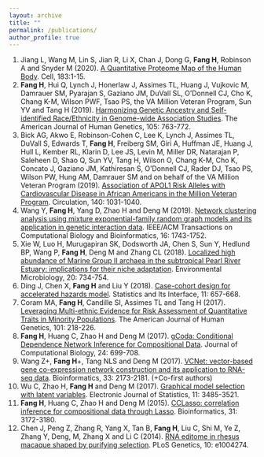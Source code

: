 ```yaml
---
layout: archive
title: ""
permalink: /publications/
author_profile: true
---
```


1. Jiang L, Wang M, Lin S, Jian R, Li X, Chan J, Dong G, **Fang H**, Robinson A and Snyder M (2020). [A Quantitative Proteome Map of the Human Body](https://pubmed.ncbi.nlm.nih.gov/32916130/). Cell, 183:1-15.
1. **Fang H**, Hui Q, Lynch J, Honerlaw J, Assimes TL, Huang J, Vujkovic M, Damrauer SM, Pyarajan S, Gaziano JM, DuVall SL, O’Donnell CJ, Cho K, Chang K-M, Wilson PWF, Tsao PS, the VA Million Veteran Program, Sun YV and Tang H (2019). [Harmonizing Genetic Ancestry and Self-identified Race/Ethnicity in Genome-wide Association Studies](https://pubmed.ncbi.nlm.nih.gov/31564439/). The American Journal of Human Genetics, 105: 763-772.
1. Bick AG, Akwo E, Robinson-Cohen C, Lee K, Lynch J, Assimes TL, DuVall S, Edwards T, **Fang H**, Freiberg SM, Giri A, Huffman JE, Huang J, Hull L, Kember RL, Klarin D, Lee JS, Levin M, Miller DR, Natarajan P, Saleheen D, Shao Q, Sun YV, Tang H, Wilson O, Chang K-M, Cho K, Concato J, Gaziano JM, Kathiresan S, O’Donnell CJ, Rader DJ, Tsao PS, Wilson PW, Hung AM, Damrauer SM and on behalf of the VA Million Veteran Program (2019). [Association of APOL1 Risk Alleles with Cardiovascular Disease in African Americans in the Million Veteran Program](https://pubmed.ncbi.nlm.nih.gov/31337231/). Circulation, 140: 1031-1040.
1. Wang Y, **Fang H**, Yang D, Zhao H and Deng M (2019). [Network clustering analysis using mixture exponential-family random graph models and its application in genetic interaction data](https://pubmed.ncbi.nlm.nih.gov/28858811/). IEEE/ACM Transactions on Computational Biology and Bioinformatics, 16: 1743-1752.
1. Xie W, Luo H, Murugapiran SK, Dodsworth JA, Chen S, Sun Y, Hedlund BP, Wang P, **Fang H**, Deng M and Zhang CL (2018). [Localized high abundance of Marine Group II archaea in the subtropical Pearl River Estuary: implications for their niche adaptation](https://pubmed.ncbi.nlm.nih.gov/29235710/). Environmental Microbiology, 20: 734-754.
1. Ding J, Chen X, **Fang H** and Liu Y (2018). [Case-cohort design for accelerated hazards model](https://www.intlpress.com/site/pub/pages/journals/items/sii/content/vols/0011/0004/a010/index.php). Statistics and Its Interface, 11: 657-668.
1. Coram MA, **Fang H**, Candille SI, Assimes TL and Tang H (2017). [Leveraging Multi-ethnic Evidence for Risk Assessment of Quantitative Traits in Minority Populations](https://pubmed.ncbi.nlm.nih.gov/28757202/). The American Journal of Human Genetics, 101: 218-226.
1. **Fang H**, Huang C, Zhao H and Deng M (2017). [gCoda: Conditional Dependence Network Inference for Compositional Data](https://pubmed.ncbi.nlm.nih.gov/28489411/). Journal of Computational Biology, 24: 699-708.
1. Wang Z+, **Fang H**+, Tang NLS and Deng M (2017). [VCNet: vector-based gene co-expression network construction and its application to RNA-seq data](https://pubmed.ncbi.nlm.nih.gov/28334366/). Bioinformatics, 33: 2173-2181. (+Co-first authors)
1. Wu C, Zhao H, **Fang H** and Deng M (2017). [Graphical model selection with latent variables](https://projecteuclid.org/euclid.ejs/1507255612). Electronic Journal of Statistics, 11: 3485-3521.
1. **Fang H**, Huang C, Zhao H and Deng M (2015). [CCLasso: correlation inference for compositional data through Lasso](https://pubmed.ncbi.nlm.nih.gov/26048598/). Bioinformatics, 31: 3172-3180.
1. Chen J, Peng Z, Zhang R, Yang X, Tan B, **Fang H**, Liu C, Shi M, Ye Z, Zhang Y, Deng, M, Zhang X and Li C (2014). [RNA editome in rhesus macaque shaped by purifying selection](https://pubmed.ncbi.nlm.nih.gov/24722121/). PLoS Genetics, 10: e1004274.
